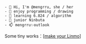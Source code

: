
```
- 👋 Hi, I'm @mengrru, she / her
- 👀 enjoy programming / drawing
- 🌱 learning 6.824 / algorithm
- 💞️ junior Ninbuta
- 📫 mengrru✨outlook
```

Some tiny works：\[[make your Linmo](http://lm.mengru.space/linmo)\]
<!---
mengrru/mengrru is a ✨ special ✨ repository because its `README.md` (this file) appears on your GitHub profile.
You can click the Preview link to take a look at your changes.
--->
